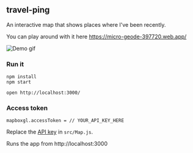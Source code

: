 ## travel-ping

An interactive map that shows places where I've been recently.

You can play around with it here https://micro-geode-397720.web.app/

![Demo gif](./screens/travel_ping.gif)

### Run it

    npm install
    npm start

    open http://localhost:3000/

### Access token

    mapboxgl.accessToken = // YOUR_API_KEY_HERE

Replace the [API key](https://docs.mapbox.com/help/getting-started/access-tokens/) in `src/Map.js`.

Runs the app from http://localhost:3000

